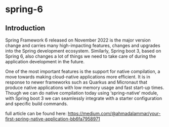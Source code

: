 # spring-6
## Introduction
Spring Framework 6 released on November 2022 is the major version change and carries many high-impacting features, changes and upgrades into the Spring development ecosystem. Similarly, Spring boot 3, based on Spring 6, also changes a lot of things we need to take care of during the application development in the future.

One of the most important features is the support for native compilation, a move towards making cloud-native applications more efficient. It is in response to newer frameworks such as Quarkus and Micronaut that produce native applications with low memory usage and fast start-up times. Though we can do native compilation today using ‘spring-native‘ module, with Spring boot 3 we can seamlessly integrate with a starter configuration and specific build commands.

full article can be found here:
https://medium.com/@ahmadalammar/your-first-spring-native-application-bb6fa7958971
